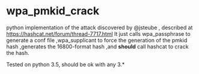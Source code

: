 # wpa_pmkid_crack
python implementation of the attack discovered by @jsteube , described at https://hashcat.net/forum/thread-7717.html
It just calls wpa_passphrase to generate a conf file
,wpa_supplicant to force the generation of the pmkid hash
,generates the 16800-format hash
,and __should__ call hashcat to crack the hash.

Tested on python 3.5, should be ok with any 3.*
